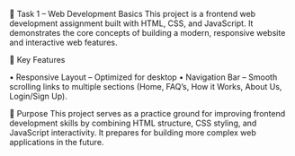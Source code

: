 📌 Task 1 – Web Development Basics
This project is a frontend web development assignment built with HTML, CSS, and JavaScript. It demonstrates the core concepts of building a modern, responsive website and interactive web features.
      
🔹 Key Features

• Responsive Layout – Optimized for desktop
• Navigation Bar – Smooth scrolling links to multiple sections (Home, FAQ’s, How it Works, About Us, Login/Sign Up).

🎯 Purpose
This project serves as a practice ground for improving frontend development skills by combining HTML structure, CSS styling, and JavaScript interactivity. It prepares for building more complex web applications in the future.
